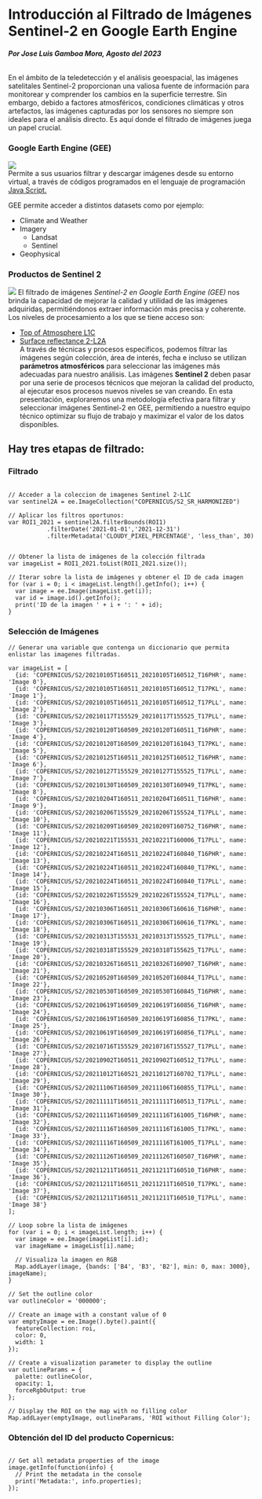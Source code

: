 # Introducción al Filtrado de Imágenes Sentinel-2 en Google Earth Engine 

###### **Por Jose Luis Gamboa Mora, Agosto del 2023**
En el ámbito de la teledetección y el análisis geoespacial, las imágenes satelitales Sentinel-2 proporcionan una valiosa fuente de información para monitorear y comprender los cambios en la superficie terrestre. Sin embargo, debido a factores atmosféricos, condiciones climáticas y otros artefactos, las imágenes capturadas por los sensores no
siempre son ideales para el análisis directo. Es aquí donde el filtrado de imágenes juega un papel crucial.  
### Google Earth Engine (GEE)
[![](https://developers.google.com/static/earth-engine/images/datasets/copernicus_s2_sr_1280_856.jpg)](https://developers.google.com/earth-engine/datasets/catalog/sentinel)  
Permite a sus usuarios filtrar y descargar imágenes desde su entorno virtual, a través de códigos programados en el lenguaje de programación [Java Script.](https://developer.mozilla.org/es/docs/Learn/JavaScript/First_steps/What_is_JavaScript)  

GEE permite acceder a distintos datasets como por ejemplo:  
- Climate and Weather
- Imagery
  - Landsat
  - Sentinel
- Geophysical

### Productos de Sentinel 2 
[![](https://sentinel.esa.int/documents/247904/266422/Sentinel-2+Processing+Levels+Overview+%28up+to+L2A%29.png/d6743f9c-b43a-b6b0-4c4e-7d89b3f5e5e4?t=1677240675567)](https://sentinel.esa.int/web/sentinel/user-guides/sentinel-2-msi/processing-levels)
El filtrado de imágenes *Sentinel-2  en Google Earth Engine (GEE)* nos brinda la capacidad de mejorar la calidad y utilidad de las imágenes adquiridas, permitiéndonos extraer información más precisa y coherente.  
Los niveles de procesamiento a los que se tiene acceso son:
- [Top of Atmosphere L1C](https://developers.google.com/earth-engine/datasets/catalog/COPERNICUS_S2_HARMONIZED)
- [Surface reflectance 2-L2A](https://developers.google.com/earth-engine/datasets/catalog/COPERNICUS_S2_SR_HARMONIZED)  
A través de técnicas y procesos específicos, podemos filtrar las imágenes según colección, área de interés, fecha e incluso se utilizan **parámetros atmosféricos** para seleccionar las imágenes más adecuadas para nuestro análisis. Las imágenes **Sentinel 2** deben pasar por una serie de procesos técnicos que mejoran la calidad del producto, al ejecutar esos procesos nuevos niveles se van creando. 
En esta presentación, exploraremos una metodología efectiva para filtrar y seleccionar imágenes Sentinel-2 en GEE, permitiendo a nuestro equipo técnico optimizar su flujo de trabajo y maximizar el valor de los datos disponibles.

## Hay tres etapas de filtrado:
### Filtrado
```// Agregar la variable ROI o Area de Interes... Se debe subir a GEE.

// Acceder a la coleccion de imagenes Sentinel 2-L1C
var sentinel2A = ee.ImageCollection("COPERNICUS/S2_SR_HARMONIZED")

// Aplicar los filtros oportunos:
var ROI1_2021 = sentinel2A.filterBounds(ROI1)
           .filterDate('2021-01-01','2021-12-31')
           .filterMetadata('CLOUDY_PIXEL_PERCENTAGE', 'less_than', 30)
           

// Obtener la lista de imágenes de la colección filtrada
var imageList = ROI1_2021.toList(ROI1_2021.size());

// Iterar sobre la lista de imágenes y obtener el ID de cada imagen
for (var i = 0; i < imageList.length().getInfo(); i++) {
  var image = ee.Image(imageList.get(i));
  var id = image.id().getInfo();
  print('ID de la imagen ' + i + ': ' + id);
}
```
### Selección de Imágenes
```// Primero agregar mi variable ROI
// Generar una variable que contenga un diccionario que permita enlistar las imagenes filtradas.

var imageList = [
  {id: 'COPERNICUS/S2/20210105T160511_20210105T160512_T16PHR', name: 'Image 0'},
  {id: 'COPERNICUS/S2/20210105T160511_20210105T160512_T17PKL', name: 'Image 1'},
  {id: 'COPERNICUS/S2/20210105T160511_20210105T160512_T17PLL', name: 'Image 2'},
  {id: 'COPERNICUS/S2/20210117T155529_20210117T155525_T17PLL', name: 'Image 3'},
  {id: 'COPERNICUS/S2/20210120T160509_20210120T160511_T16PHR', name: 'Image 4'},
  {id: 'COPERNICUS/S2/20210120T160509_20210120T161043_T17PKL', name: 'Image 5'},
  {id: 'COPERNICUS/S2/20210125T160511_20210125T160512_T16PHR', name: 'Image 6'},
  {id: 'COPERNICUS/S2/20210127T155529_20210127T155525_T17PLL', name: 'Image 7'},
  {id: 'COPERNICUS/S2/20210130T160509_20210130T160949_T17PKL', name: 'Image 8'},
  {id: 'COPERNICUS/S2/20210204T160511_20210204T160511_T16PHR', name: 'Image 9'},
  {id: 'COPERNICUS/S2/20210206T155529_20210206T155524_T17PLL', name: 'Image 10'},
  {id: 'COPERNICUS/S2/20210209T160509_20210209T160752_T16PHR', name: 'Image 11'},
  {id: 'COPERNICUS/S2/20210221T155531_20210221T160006_T17PLL', name: 'Image 12'},
  {id: 'COPERNICUS/S2/20210224T160511_20210224T160840_T16PHR', name: 'Image 13'},
  {id: 'COPERNICUS/S2/20210224T160511_20210224T160840_T17PKL', name: 'Image 14'},
  {id: 'COPERNICUS/S2/20210224T160511_20210224T160840_T17PLL', name: 'Image 15'},
  {id: 'COPERNICUS/S2/20210226T155529_20210226T155524_T17PLL', name: 'Image 16'},
  {id: 'COPERNICUS/S2/20210306T160511_20210306T160616_T16PHR', name: 'Image 17'},
  {id: 'COPERNICUS/S2/20210306T160511_20210306T160616_T17PKL', name: 'Image 18'},
  {id: 'COPERNICUS/S2/20210313T155531_20210313T155525_T17PLL', name: 'Image 19'},
  {id: 'COPERNICUS/S2/20210318T155529_20210318T155625_T17PLL', name: 'Image 20'},
  {id: 'COPERNICUS/S2/20210326T160511_20210326T160907_T16PHR', name: 'Image 21'},
  {id: 'COPERNICUS/S2/20210520T160509_20210520T160844_T17PLL', name: 'Image 22'},
  {id: 'COPERNICUS/S2/20210530T160509_20210530T160845_T16PHR', name: 'Image 23'},
  {id: 'COPERNICUS/S2/20210619T160509_20210619T160856_T16PHR', name: 'Image 24'},
  {id: 'COPERNICUS/S2/20210619T160509_20210619T160856_T17PKL', name: 'Image 25'},
  {id: 'COPERNICUS/S2/20210619T160509_20210619T160856_T17PLL', name: 'Image 26'},
  {id: 'COPERNICUS/S2/20210716T155529_20210716T155527_T17PLL', name: 'Image 27'},
  {id: 'COPERNICUS/S2/20210902T160511_20210902T160512_T17PLL', name: 'Image 28'},
  {id: 'COPERNICUS/S2/20211012T160521_20211012T160702_T17PLL', name: 'Image 29'},
  {id: 'COPERNICUS/S2/20211106T160509_20211106T160855_T17PLL', name: 'Image 30'},
  {id: 'COPERNICUS/S2/20211111T160511_20211111T160513_T17PLL', name: 'Image 31'},
  {id: 'COPERNICUS/S2/20211116T160509_20211116T161005_T16PHR', name: 'Image 32'},
  {id: 'COPERNICUS/S2/20211116T160509_20211116T161005_T17PKL', name: 'Image 33'},
  {id: 'COPERNICUS/S2/20211116T160509_20211116T161005_T17PLL', name: 'Image 34'},
  {id: 'COPERNICUS/S2/20211126T160509_20211126T160507_T16PHR', name: 'Image 35'},
  {id: 'COPERNICUS/S2/20211211T160511_20211211T160510_T16PHR', name: 'Image 36'},
  {id: 'COPERNICUS/S2/20211211T160511_20211211T160510_T17PKL', name: 'Image 37'},
  {id: 'COPERNICUS/S2/20211211T160511_20211211T160510_T17PLL', name: 'Image 38'}
];

// Loop sobre la lista de imágenes
for (var i = 0; i < imageList.length; i++) {
  var image = ee.Image(imageList[i].id);
  var imageName = imageList[i].name;
  
  // Visualiza la imagen en RGB
  Map.addLayer(image, {bands: ['B4', 'B3', 'B2'], min: 0, max: 3000}, imageName);
}

// Set the outline color
var outlineColor = '000000';

// Create an image with a constant value of 0
var emptyImage = ee.Image().byte().paint({
  featureCollection: roi,
  color: 0,
  width: 1
});

// Create a visualization parameter to display the outline
var outlineParams = {
  palette: outlineColor,
  opacity: 1,
  forceRgbOutput: true
};

// Display the ROI on the map with no filling color
Map.addLayer(emptyImage, outlineParams, 'ROI without Filling Color');
```
### Obtención del ID del producto Copernicus:  
```var image = ee.Image("COPERNICUS/S2_SR/20210206T155529_20210206T155524_T17PLL");

// Get all metadata properties of the image
image.getInfo(function(info) {
  // Print the metadata in the console
  print('Metadata:', info.properties);
});
```
